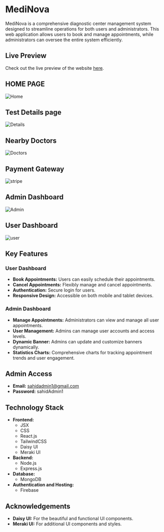 # MediNova

MediNova is a comprehensive diagnostic center management system designed to streamline operations for both users and administrators. This web application allows users to book and manage appointments, while administrators can oversee the entire system efficiently.

## Live Preview

Check out the live preview of the website [here](https://medinova-dc16a.web.app).

## HOME PAGE

![Home](https://i.ibb.co/KyTgHsM/SCR-20240626-qqhg.jpg)

## Test Details page

![Details](https://i.ibb.co/FmsJK12/SCR-20240626-qqlr.jpg)

## Nearby Doctors

![Doctors](https://i.ibb.co/zrXvT0g/SCR-20240626-qqtc.jpg)

## Payment Gateway

![stripe](https://i.ibb.co/fS7FMyS/SCR-20240626-qrun.png)

## Admin Dashboard

![Admin](https://i.ibb.co/QF5QgS9/SCR-20240626-qqzf.png)

## User Dashboard

![user](https://i.ibb.co/YPHcjR4/SCR-20240626-qrgj.png)

## Key Features

### User Dashboard

- **Book Appointments:** Users can easily schedule their appointments.
- **Cancel Appointments:** Flexibly manage and cancel appointments.
- **Authentication:** Secure login for users.
- **Responsive Design:** Accessible on both mobile and tablet devices.

### Admin Dashboard

- **Manage Appointments:** Administrators can view and manage all user appointments.
- **User Management:** Admins can manage user accounts and access levels.
- **Dynamic Banner:** Admins can update and customize banners dynamically.
- **Statistics Charts:** Comprehensive charts for tracking appointment trends and user engagement.

## Admin Access

- **Email:** sahidadmin1@gmail.com
- **Password:** sahidAdmin1

## Technology Stack

- **Frontend:**
  - JSX
  - CSS
  - React.js
  - TailwindCSS
  - Daisy UI
  - Meraki UI
- **Backend:**
  - Node.js
  - Express.js
- **Database:**
  - MongoDB
- **Authentication and Hosting:**
  - Firebase

## Acknowledgements

- **Daisy UI:** For the beautiful and functional UI components.
- **Meraki UI:** For additional UI components and styles.
